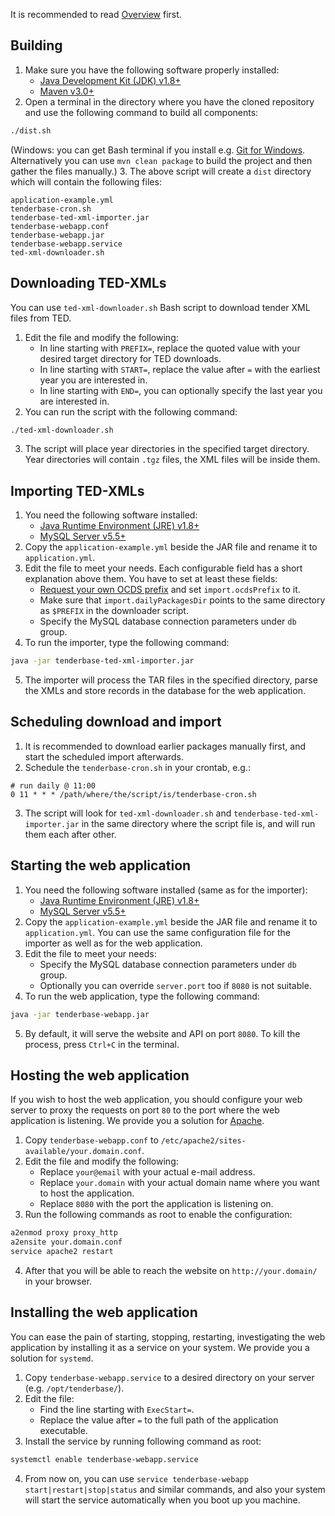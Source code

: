 It is recommended to read [Overview](overview.md) first.

## Building

1. Make sure you have the following software properly installed:
	* [Java Development Kit (JDK) v1.8+](http://www.oracle.com/technetwork/java/javase/downloads/jdk8-downloads-2133151.html)
	* [Maven v3.0+](https://maven.apache.org/)
2. Open a terminal in the directory where you have the cloned repository and use the following command to build all components:
```bash
./dist.sh
```
(Windows: you can get Bash terminal if you install e.g. [Git for Windows](https://gitforwindows.org/). Alternatively you can use `mvn clean package` to build the project and then gather the files manually.)
3. The above script will create a `dist` directory which will contain the following files:
```text
application-example.yml
tenderbase-cron.sh
tenderbase-ted-xml-importer.jar
tenderbase-webapp.conf
tenderbase-webapp.jar
tenderbase-webapp.service
ted-xml-downloader.sh
```



## Downloading TED-XMLs

You can use `ted-xml-downloader.sh` Bash script to download tender XML files from TED.

1. Edit the file and modify the following:
	* In line starting with `PREFIX=`, replace the quoted value with your desired target directory for TED downloads.
	* In line starting with `START=`, replace the value after `=` with the earliest year you are interested in.
	* In line starting with `END=`, you can optionally specify the last year you are interested in.
2. You can run the script with the following command:
```bash
./ted-xml-downloader.sh
```
3. The script will place year directories in the specified target directory. Year directories will contain `.tgz` files, the XML files will be inside them.



## Importing TED-XMLs

1. You need the following software installed:
	* [Java Runtime Environment (JRE) v1.8+](http://www.oracle.com/technetwork/java/javase/downloads/jre8-downloads-2133155.html)
	* [MySQL Server v5.5+](https://dev.mysql.com/downloads/mysql/)
2. Copy the `application-example.yml` beside the JAR file and rename it to `application.yml`.
3. Edit the file to meet your needs. Each configurable field has a short explanation above them. You have to set at least these fields:
	* [Request your own OCDS prefix](http://standard.open-contracting.org/latest/en/implementation/registration/) and set `import.ocdsPrefix` to it.
	* Make sure that `import.dailyPackagesDir` points to the same directory as `$PREFIX` in the downloader script.
	* Specify the MySQL database connection parameters under `db` group.
4. To run the importer, type the following command:
```bash
java -jar tenderbase-ted-xml-importer.jar
```
5. The importer will process the TAR files in the specified directory, parse the XMLs and store records in the database for the web application.



## Scheduling download and import

1. It is recommended to download earlier packages manually first, and start the scheduled import afterwards.
2. Schedule the `tenderbase-cron.sh` in your crontab, e.g.:
```
# run daily @ 11:00
0 11 * * * /path/where/the/script/is/tenderbase-cron.sh
```
3. The script will look for `ted-xml-downloader.sh` and `tenderbase-ted-xml-importer.jar` in the same directory where the script file is, and will run them each after other.



## Starting the web application

1. You need the following software installed (same as for the importer):
	* [Java Runtime Environment (JRE) v1.8+](http://www.oracle.com/technetwork/java/javase/downloads/jre8-downloads-2133155.html)
	* [MySQL Server v5.5+](https://dev.mysql.com/downloads/mysql/)
2. Copy the `application-example.yml` beside the JAR file and rename it to `application.yml`. You can use the same configuration file for the importer as well as for the web application.
3. Edit the file to meet your needs:
	* Specify the MySQL database connection parameters under `db` group.
	* Optionally you can override `server.port` too if `8080` is not suitable.
4. To run the web application, type the following command:
```bash
java -jar tenderbase-webapp.jar
```
5. By default, it will serve the website and API on port `8080`. To kill the process, press `Ctrl+C` in the terminal.



## Hosting the web application

If you wish to host the web application, you should configure your web server to proxy the requests on port `80` to the port where the web application is listening. We provide you a solution for [Apache](https://httpd.apache.org/).

1. Copy `tenderbase-webapp.conf` to `/etc/apache2/sites-available/your.domain.conf`.
2. Edit the file and modify the following:
	* Replace `your@email` with your actual e-mail address.
	* Replace `your.domain` with your actual domain name where you want to host the application.
	* Replace `8080` with the port the application is listening on.
3. Run the following commands as root to enable the configuration:
```bash
a2enmod proxy proxy_http
a2ensite your.domain.conf
service apache2 restart
```
4. After that you will be able to reach the website on `http://your.domain/` in your browser.



## Installing the web application

You can ease the pain of starting, stopping, restarting, investigating the web application by installing it as a service on your system. We provide you a solution for `systemd`.

1. Copy `tenderbase-webapp.service` to a desired directory on your server (e.g. `/opt/tenderbase/`).
2. Edit the file:
	* Find the line starting with `ExecStart=`.
	* Replace the value after `=` to the full path of the application executable.
3. Install the service by running following command as root:
```bash
systemctl enable tenderbase-webapp.service
```
4. From now on, you can use `service tenderbase-webapp start|restart|stop|status` and similar commands, and also your system will start the service automatically when you boot up you machine.